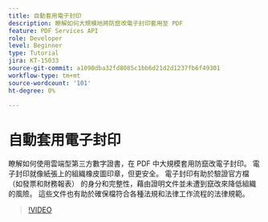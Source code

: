 ```yaml
---
title: 自動套用電子封印
description: 瞭解如何大規模地將防竄改電子封印套用至 PDF
feature: PDF Services API
role: Developer
level: Beginner
type: Tutorial
jira: KT-15033
source-git-commit: a1090dba32fd8085c1bb6d21d2d1237fb6f49301
workflow-type: tm+mt
source-wordcount: '101'
ht-degree: 0%

---
```


# 自動套用電子封印

瞭解如何使用雲端型第三方數字證書，在 PDF 中大規模套用防竄改電子封印。 電子封印就像紙張上的組織橡皮圖印章，但更安全。 電子封印有助於驗證官方檔 （如發票和財務報表） 的身分和完整性，藉由證明文件並未遭到竄改來降低組織的風險。 這些文件也有助於確保檔符合各種法規和法律工作流程的法律規範。

>[!VIDEO](https://video.tv.adobe.com/v/3428346?hidetitle=true)
